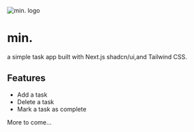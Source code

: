 ![min. logo](https://github.com/jvmxgs/min-app/assets/1234567/placeholder-image.gif)

# min.

a simple task app built with Next.js shadcn/ui,and Tailwind CSS.

## Features

- Add a task
- Delete a task
- Mark a task as complete

More to come...
